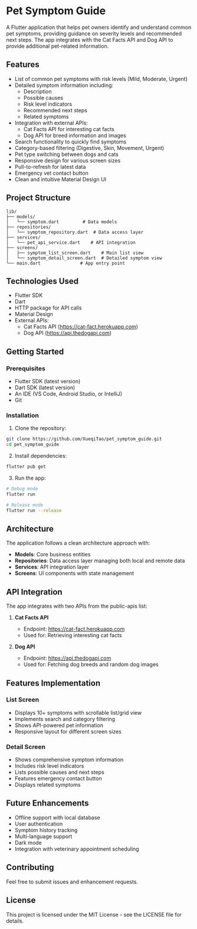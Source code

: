 # Pet Symptom Guide

A Flutter application that helps pet owners identify and understand common pet symptoms, providing guidance on severity levels and recommended next steps. The app integrates with the Cat Facts API and Dog API to provide additional pet-related information.

## Features

- List of common pet symptoms with risk levels (Mild, Moderate, Urgent)
- Detailed symptom information including:
  - Description
  - Possible causes
  - Risk level indicators
  - Recommended next steps
  - Related symptoms
- Integration with external APIs:
  - Cat Facts API for interesting cat facts
  - Dog API for breed information and images
- Search functionality to quickly find symptoms
- Category-based filtering (Digestive, Skin, Movement, Urgent)
- Pet type switching between dogs and cats
- Responsive design for various screen sizes
- Pull-to-refresh for latest data
- Emergency vet contact button
- Clean and intuitive Material Design UI

## Project Structure

```
lib/
├── models/
│   └── symptom.dart         # Data models
├── repositories/
│   └── symptom_repository.dart  # Data access layer
├── services/
│   └── pet_api_service.dart    # API integration
├── screens/
│   ├── symptom_list_screen.dart    # Main list view
│   └── symptom_detail_screen.dart  # Detailed symptom view
└── main.dart               # App entry point
```

## Technologies Used

- Flutter SDK
- Dart
- HTTP package for API calls
- Material Design
- External APIs:
  - Cat Facts API (https://cat-fact.herokuapp.com)
  - Dog API (https://api.thedogapi.com)

## Getting Started

### Prerequisites

- Flutter SDK (latest version)
- Dart SDK (latest version)
- An IDE (VS Code, Android Studio, or IntelliJ)
- Git

### Installation

1. Clone the repository:
```bash
git clone https://github.com/XueqiTao/pet_symptom_guide.git
cd pet_symptom_guide
```

2. Install dependencies:
```bash
flutter pub get
```

3. Run the app:
```bash
# Debug mode
flutter run

# Release mode
flutter run --release
```

## Architecture

The application follows a clean architecture approach with:

- **Models**: Core business entities
- **Repositories**: Data access layer managing both local and remote data
- **Services**: API integration layer
- **Screens**: UI components with state management

## API Integration

The app integrates with two APIs from the public-apis list:

1. **Cat Facts API**
   - Endpoint: https://cat-fact.herokuapp.com
   - Used for: Retrieving interesting cat facts

2. **Dog API**
   - Endpoint: https://api.thedogapi.com
   - Used for: Fetching dog breeds and random dog images

## Features Implementation

### List Screen
- Displays 10+ symptoms with scrollable list/grid view
- Implements search and category filtering
- Shows API-powered pet information
- Responsive layout for different screen sizes

### Detail Screen
- Shows comprehensive symptom information
- Includes risk level indicators
- Lists possible causes and next steps
- Features emergency contact button
- Displays related symptoms

## Future Enhancements

- Offline support with local database
- User authentication
- Symptom history tracking
- Multi-language support
- Dark mode
- Integration with veterinary appointment scheduling

## Contributing

Feel free to submit issues and enhancement requests.

## License

This project is licensed under the MIT License - see the LICENSE file for details.
